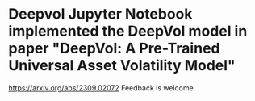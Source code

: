 # Deepvol Jupyter Notebook implemented the DeepVol model in paper "DeepVol: A Pre-Trained Universal Asset Volatility Model"
https://arxiv.org/abs/2309.02072
Feedback is welcome.
